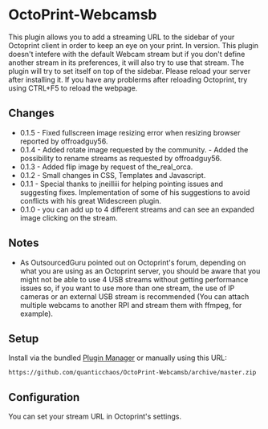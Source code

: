 # OctoPrint-Webcamsb
This plugin allows you to add a streaming URL to the sidebar of your Octoprint client in order to keep an eye on your print.
In version.
This plugin doesn't intefere with the default Webcam stream but if you don't define another stream in its preferences, it will also try to use that stream. 
The plugin will try to set itself on top of the sidebar.
Please reload your server after installing it. If you have any problerms after reloading Octoprint, try using CTRL+F5 to reload the webpage.

## Changes

- 0.1.5 - Fixed fullscreen image resizing error when resizing browser reported by offroadguy56.
- 0.1.4 - Added rotate image requested by the community.
        - Added the possibility to rename streams as requested by offroadguy56.
- 0.1.3 - Added flip image by request of the_real_orca.
- 0.1.2 - Small changes in CSS, Templates and Javascript.
- 0.1.1 - Special thanks to jneilliii for helping pointing issues and suggesting fixes. Implementation of some of his suggestions to avoid conflicts with his great Widescreen plugin.
- 0.1.0 - you can add up to 4 different streams and can see an expanded image clicking on the stream. 

## Notes

- As OutsourcedGuru pointed out on Octoprint's forum, depending on what you are using as an Octoprint server, you should be aware that you might not be able to use 4 USB streams without getting performance issues so, if you want to use more than one stream, the use of IP cameras or an external USB stream is recommended (You can attach multiple webcams to another RPI and stream them with ffmpeg, for example).  

## Setup

Install via the bundled [Plugin Manager](https://github.com/foosel/OctoPrint/wiki/Plugin:-Plugin-Manager)
or manually using this URL:

    https://github.com/quanticchaos/OctoPrint-Webcamsb/archive/master.zip

## Configuration

You can set your stream URL in Octoprint's settings.
